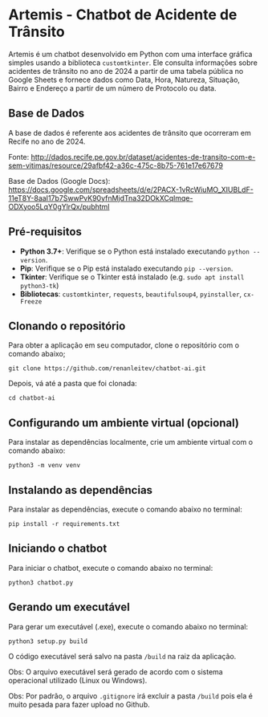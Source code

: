 # Artemis - Chatbot de Acidente de Trânsito

Artemis é um chatbot desenvolvido em Python com uma interface gráfica simples usando a biblioteca `customtkinter`. Ele consulta informações sobre acidentes de trânsito no ano de 2024 a partir de uma tabela pública no Google Sheets e fornece dados como Data, Hora, Natureza, Situação, Bairro e Endereço a partir de um número de Protocolo ou data.

## Base de Dados

A base de dados é referente aos acidentes de trânsito que ocorreram em Recife no ano de 2024.

Fonte: http://dados.recife.pe.gov.br/dataset/acidentes-de-transito-com-e-sem-vitimas/resource/29afbf42-a36c-475c-8b75-761e17e67679

Base de Dados (Google Docs): https://docs.google.com/spreadsheets/d/e/2PACX-1vRcWiuMO_XIUBLdF-11eT8Y-8aaI17b7SwwPvK90yfnMjdTna32DOkXCqlmqe-ODXyoo5LqY0gYlrQx/pubhtml

## Pré-requisitos

- **Python 3.7+**: Verifique se o Python está instalado executando `python --version`.
- **Pip**: Verifique se o Pip está instalado executando `pip --version`.
- **Tkinter**: Verifique se o Tkinter está instalado (e.g. `sudo apt install python3-tk`)
- **Bibliotecas**: `customtkinter`, `requests`, `beautifulsoup4`, `pyinstaller`, `cx-Freeze`

## Clonando o repositório

Para obter a aplicação em seu computador, clone o repositório com o comando abaixo;

    git clone https://github.com/renanleitev/chatbot-ai.git

Depois, vá até a pasta que foi clonada:

    cd chatbot-ai

## Configurando um ambiente virtual (opcional)

Para instalar as dependências localmente, crie um ambiente virtual com o comando abaixo:

    python3 -m venv venv

## Instalando as dependências

Para instalar as dependências, execute o comando abaixo no terminal:

    pip install -r requirements.txt

## Iniciando o chatbot

Para iniciar o chatbot, execute o comando abaixo no terminal:

    python3 chatbot.py

## Gerando um executável

Para gerar um executável (.exe), execute o comando abaixo no terminal:

    python3 setup.py build

O código executável será salvo na pasta `/build` na raiz da aplicação.

Obs: O arquivo executável será gerado de acordo com o sistema operacional utilizado (Linux ou Windows).

Obs: Por padrão, o arquivo `.gitignore` irá excluir a pasta `/build` pois ela é muito pesada para fazer upload no Github.